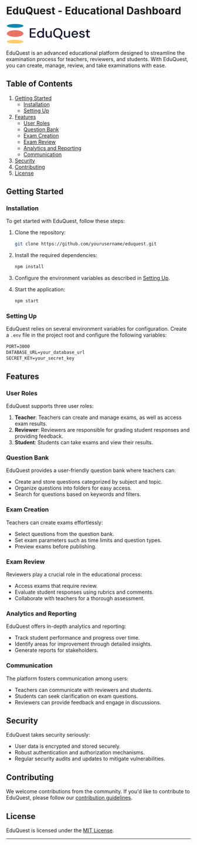 # EduQuest - Educational Dashboard

![EduQuest Logo](/Frontend/src/assets/Group%201.png)

EduQuest is an advanced educational platform designed to streamline the examination process for teachers, reviewers, and students. With EduQuest, you can create, manage, review, and take examinations with ease.

## Table of Contents

1. [Getting Started](#getting-started)
   - [Installation](#installation)
   - [Setting Up](#setting-up)
2. [Features](#features)
   - [User Roles](#user-roles)
   - [Question Bank](#question-bank)
   - [Exam Creation](#exam-creation)
   - [Exam Review](#exam-review)
   - [Analytics and Reporting](#analytics-and-reporting)
   - [Communication](#communication)
3. [Security](#security)
4. [Contributing](#contributing)
5. [License](#license)

## Getting Started

### Installation

To get started with EduQuest, follow these steps:

1. Clone the repository:
   ```bash
   git clone https://github.com/yourusername/eduquest.git
   ```

2. Install the required dependencies:
   ```bash
   npm install
   ```

3. Configure the environment variables as described in [Setting Up](#setting-up).

4. Start the application:
   ```bash
   npm start
   ```

### Setting Up

EduQuest relies on several environment variables for configuration. Create a `.env` file in the project root and configure the following variables:

```dotenv
PORT=3000
DATABASE_URL=your_database_url
SECRET_KEY=your_secret_key
```

## Features

### User Roles

EduQuest supports three user roles:

1. **Teacher**: Teachers can create and manage exams, as well as access exam results.
2. **Reviewer**: Reviewers are responsible for grading student responses and providing feedback.
3. **Student**: Students can take exams and view their results.

### Question Bank

EduQuest provides a user-friendly question bank where teachers can:

- Create and store questions categorized by subject and topic.
- Organize questions into folders for easy access.
- Search for questions based on keywords and filters.

### Exam Creation

Teachers can create exams effortlessly:

- Select questions from the question bank.
- Set exam parameters such as time limits and question types.
- Preview exams before publishing.

### Exam Review

Reviewers play a crucial role in the educational process:

- Access exams that require review.
- Evaluate student responses using rubrics and comments.
- Collaborate with teachers for a thorough assessment.

### Analytics and Reporting

EduQuest offers in-depth analytics and reporting:

- Track student performance and progress over time.
- Identify areas for improvement through detailed insights.
- Generate reports for stakeholders.

### Communication

The platform fosters communication among users:

- Teachers can communicate with reviewers and students.
- Students can seek clarification on exam questions.
- Reviewers can provide feedback and engage in discussions.

## Security

EduQuest takes security seriously:

- User data is encrypted and stored securely.
- Robust authentication and authorization mechanisms.
- Regular security audits and updates to mitigate vulnerabilities.

## Contributing

We welcome contributions from the community. If you'd like to contribute to EduQuest, please follow our [contribution guidelines](CONTRIBUTING.md).

## License

EduQuest is licensed under the [MIT License](LICENSE).

---

